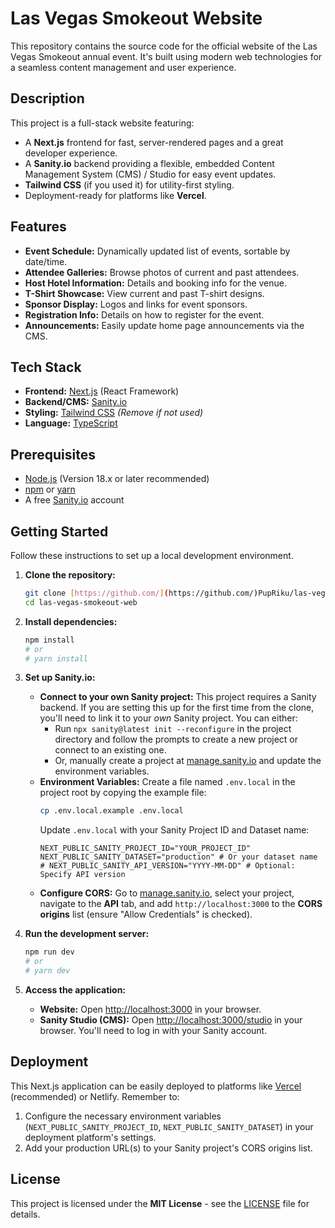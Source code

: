 # Las Vegas Smokeout Website

This repository contains the source code for the official website of the Las Vegas Smokeout annual event. It's built using modern web technologies for a seamless content management and user experience.

## Description

This project is a full-stack website featuring:

- A **Next.js** frontend for fast, server-rendered pages and a great developer experience.
- A **Sanity.io** backend providing a flexible, embedded Content Management System (CMS) / Studio for easy event updates.
- **Tailwind CSS** (if you used it) for utility-first styling.
- Deployment-ready for platforms like **Vercel**.

## Features

- **Event Schedule:** Dynamically updated list of events, sortable by date/time.
- **Attendee Galleries:** Browse photos of current and past attendees.
- **Host Hotel Information:** Details and booking info for the venue.
- **T-Shirt Showcase:** View current and past T-shirt designs.
- **Sponsor Display:** Logos and links for event sponsors.
- **Registration Info:** Details on how to register for the event.
- **Announcements:** Easily update home page announcements via the CMS.

## Tech Stack

- **Frontend:** [Next.js](https://nextjs.org/) (React Framework)
- **Backend/CMS:** [Sanity.io](https://www.sanity.io/)
- **Styling:** [Tailwind CSS](https://tailwindcss.com/) _(Remove if not used)_
- **Language:** [TypeScript](https://www.typescriptlang.org/)

## Prerequisites

- [Node.js](https://nodejs.org/) (Version 18.x or later recommended)
- [npm](https://www.npmjs.com/) or [yarn](https://yarnpkg.com/)
- A free [Sanity.io](https://www.sanity.io/signup) account

## Getting Started

Follow these instructions to set up a local development environment.

1.  **Clone the repository:**

    ```bash
    git clone [https://github.com/](https://github.com/)PupRiku/las-vegas-smokeout-web.git
    cd las-vegas-smokeout-web
    ```

2.  **Install dependencies:**

    ```bash
    npm install
    # or
    # yarn install
    ```

3.  **Set up Sanity.io:**

    - **Connect to your own Sanity project:** This project requires a Sanity backend. If you are setting this up for the first time from the clone, you'll need to link it to your _own_ Sanity project. You can either:
      - Run `npx sanity@latest init --reconfigure` in the project directory and follow the prompts to create a new project or connect to an existing one.
      - Or, manually create a project at [manage.sanity.io](https://manage.sanity.io) and update the environment variables.
    - **Environment Variables:** Create a file named `.env.local` in the project root by copying the example file:
      ```bash
      cp .env.local.example .env.local
      ```
      Update `.env.local` with your Sanity Project ID and Dataset name:
      ```plaintext
      NEXT_PUBLIC_SANITY_PROJECT_ID="YOUR_PROJECT_ID"
      NEXT_PUBLIC_SANITY_DATASET="production" # Or your dataset name
      # NEXT_PUBLIC_SANITY_API_VERSION="YYYY-MM-DD" # Optional: Specify API version
      ```
    - **Configure CORS:** Go to [manage.sanity.io](https://manage.sanity.io), select your project, navigate to the **API** tab, and add `http://localhost:3000` to the **CORS origins** list (ensure "Allow Credentials" is checked).

4.  **Run the development server:**

    ```bash
    npm run dev
    # or
    # yarn dev
    ```

5.  **Access the application:**
    - **Website:** Open [http://localhost:3000](http://localhost:3000) in your browser.
    - **Sanity Studio (CMS):** Open [http://localhost:3000/studio](http://localhost:3000/studio) in your browser. You'll need to log in with your Sanity account.

## Deployment

This Next.js application can be easily deployed to platforms like [Vercel](https://vercel.com/) (recommended) or Netlify. Remember to:

1.  Configure the necessary environment variables (`NEXT_PUBLIC_SANITY_PROJECT_ID`, `NEXT_PUBLIC_SANITY_DATASET`) in your deployment platform's settings.
2.  Add your production URL(s) to your Sanity project's CORS origins list.

## License

This project is licensed under the **MIT License** - see the [LICENSE](LICENSE.md) file for details.
